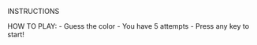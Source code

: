 INSTRUCTIONS

HOW TO PLAY:
    - Guess the color 
    - You have 5 attempts
    - Press any key to start!